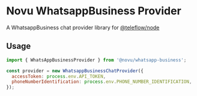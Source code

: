 # Novu WhatsappBusiness Provider

A WhatsappBusiness chat provider library for [@teleflow/node](https://github.com/khulnasoft/teleflow)

## Usage

```javascript
import { WhatsAppBusinessProvider } from '@novu/whatsapp-business';

const provider = new WhatsappBusinessChatProvider({
  accessToken: process.env.API_TOKEN,
  phoneNumberIdentification: process.env.PHONE_NUMBER_IDENTIFICATION,
});
```
